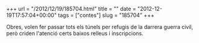 +++
url = "/2012/12/19/185704.html"
title = ""
date = "2012-12-19T17:57:04+00:00"
tags = ["contes"]
slug = "185704"
+++

Obres, volen fer passar tots els túnels per refugis de la darrera guerra civil, però criden l'atenció certs baixos relleus i inscripcions.
